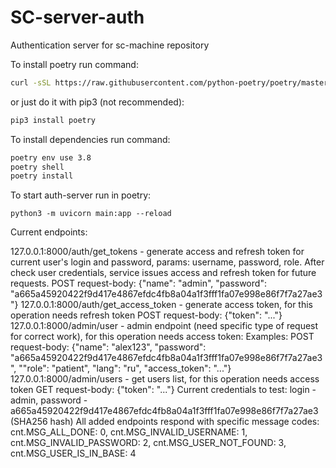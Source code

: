 # SC-server-auth
Authentication server for sc-machine repository

To install poetry run command:
```sh
curl -sSL https://raw.githubusercontent.com/python-poetry/poetry/master/get-poetry.py | python3 - 
```
or just do it with pip3 (not recommended):
```sh
pip3 install poetry
```

To install dependencies run command:
```sh
poetry env use 3.8
poetry shell
poetry install
```

To start auth-server run in poetry:
```
python3 -m uvicorn main:app --reload
```

Current endpoints:

127.0.0.1:8000/auth/get_tokens - generate access and refresh token for current user's login and password, params: username, password, role. After check user credentials, service issues access and refresh token for future requests.
POST request-body: {"name": "admin", "password": "a665a45920422f9d417e4867efdc4fb8a04a1f3fff1fa07e998e86f7f7a27ae3"}
127.0.0.1:8000/auth/get_access_token - generate access token, for this operation needs refresh token
POST request-body: {"token": "..."}
127.0.0.1:8000/admin/user - admin endpoint (need specific type of request for correct work), for this operation needs access token:
Examples:
POST request-body: {"name": "alex123", "password": "a665a45920422f9d417e4867efdc4fb8a04a1f3fff1fa07e998e86f7f7a27ae3", ""role": "patient", "lang": "ru", "access_token": "..."}
127.0.0.1:8000/admin/users - get users list, for this operation needs access token
GET request-body: {"token": "..."}
Current credentials to test: login - admin, password - a665a45920422f9d417e4867efdc4fb8a04a1f3fff1fa07e998e86f7f7a27ae3 (SHA256 hash)
All added endpoints respond with specific message codes:
cnt.MSG_ALL_DONE: 0,
cnt.MSG_INVALID_USERNAME: 1,
cnt.MSG_INVALID_PASSWORD: 2,
cnt.MSG_USER_NOT_FOUND: 3,
cnt.MSG_USER_IS_IN_BASE: 4

